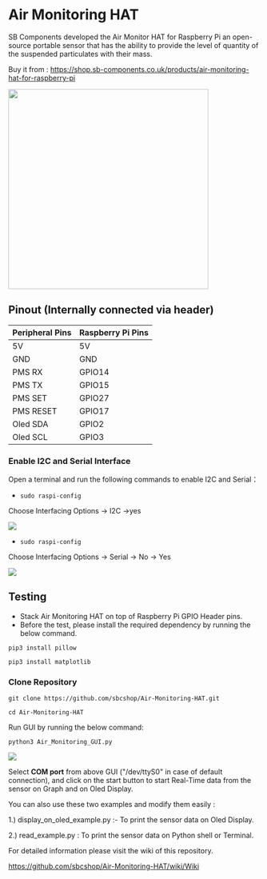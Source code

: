 # Air Monitoring HAT

SB Components developed the Air Monitor HAT for Raspberry Pi an open-source portable sensor that has the ability to provide the level of quantity of the suspended particulates with their mass.

Buy it from : https://shop.sb-components.co.uk/products/air-monitoring-hat-for-raspberry-pi

<img src="Images/product-pic1.png" width="400" />

## Pinout (Internally connected via header)

| Peripheral Pins  | Raspberry Pi Pins |
| ---------------- | ----------------- |
| 5V     	| 5V       |
| GND     	| GND      |
| PMS RX    | GPIO14   |
| PMS TX    | GPIO15   |
| PMS SET   | GPIO27   |
| PMS RESET | GPIO17   |
| Oled SDA  | GPIO2    |
| Oled SCL  | GPIO3    |


### Enable I2C and Serial Interface

 Open a terminal and run the following commands to enable I2C and Serial：


* ``` sudo raspi-config ```

Choose Interfacing Options -> I2C ->yes 

<img src="Images/en_i2c_all.png" />


* ``` sudo raspi-config ```

Choose Interfacing Options -> Serial -> No -> Yes

<img src="Images/en_serial_full.png" />

## Testing

* Stack Air Monitoring HAT on top of Raspberry Pi GPIO Header pins.
* Before the test, please install the required dependency by running the below command.

``` pip3 install pillow ```

``` pip3 install matplotlib ```

### Clone Repository

``` git clone https://github.com/sbcshop/Air-Monitoring-HAT.git ```

``` cd Air-Monitoring-HAT ```

Run GUI by running the below command:

``` python3 Air_Monitoring_GUI.py ```

<img src="Images/Air_Monitoring_GUI.png" />

Select <b>COM port</b> from above GUI ("/dev/ttyS0" in case of default connection), 
and click on the start button to start Real-Time data from the sensor on Graph and on Oled Display.

You can also use these two examples and modify them easily :

 1.) display_on_oled_example.py  :- To print the sensor data on Oled Display.
 
 2.) read_example.py : To print the sensor data on Python shell or Terminal.
 
 For detailed information please visit the wiki of this repository.
 
 https://github.com/sbcshop/Air-Monitoring-HAT/wiki/Wiki


